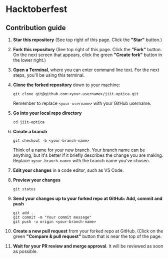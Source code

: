 # Hacktoberfest



## Contribution guide

1) **Star this repository** (See top right of this page.  Click the **"Star"** button.)

2) **Fork this repository** (See top right of this page.  Click the **"Fork"** button.  On the next screen that appears, click the green **"Create fork"** button in the lower right.)
3) **Open a Terminal**, where you can enter command line text. For the next steps, you'll be using this terminal.

4) **Clone the forked repository** down to your machine:

   `git clone git@github.com:<your-username>/jiit-optica.git`
   
   Remember to replace `<your-username>` with your GitHub username.

5) **Go into your local repo directory**

   `cd jiit-optica`

6) **Create a branch**

   `git checkout -b <your-branch-name>`

   Think of a name for your new branch.  Your branch name can be anything, but it's better if it briefly describes the change you are making.  Replace `<your-branch-name>` with the branch name you've chosen.

7) **Edit your changes** in a code editor, such as VS Code.

8) **Preview your changes**

   `git status`

9) **Send your changes up to your forked repo at GitHub:  Add, commit and push**

   ```
   git add .
   git commit -m "Your commit message"
   git push -u origin <your-branch-name>
   ```

10) **Create a new pull request** from your forked repo at GitHub.  (Click on the green **"Compare & pull request"** button that is near the top of the page.

11) **Wait for your PR review and merge approval**. It will be reviewed as soon as possible. 
